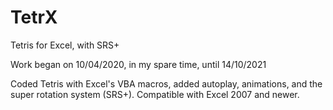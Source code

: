 # TetrX
Tetris for Excel, with SRS+

Work began on 10/04/2020, in my spare time, until 14/10/2021

Coded Tetris with Excel's VBA macros, added autoplay, animations, and the super rotation system (SRS+).
Compatible with Excel 2007 and newer.
